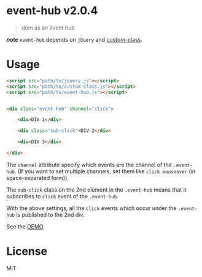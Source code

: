 # event-hub v2.0.4

> dom as an event hub

***note*** `event-hub` depends on `jQuery` and [custom-class](https://github.com/kt3k/custom-class).

# Usage

```html
<script src="path/to/jquery.js"></script>
<script src="path/to/custom-class.js"></script>
<script src="path/to/event-hub.js"></script>


<div class="event-hub" channel="click">

    <div>DIV 1</div>

    <div class="sub-click">DIV 2</div>

    <div>DIV 3</div>

</div>
```

The `channel` attribute specify which events are the channel of the `.event-hub`. (If you want to set multiple channels, set them like `click mouseover` (in space-separated form)).

The `sub-click` class on the 2nd element in the `.event-hub` means that it subscribes to `click` event of the `.event-hub`.

With the above settings, all the `click` events which occur under the `.event-hub` is published to the 2nd div.

See the [DEMO](https://kt3k.github.io/event-hub/test.html).



# License

MIT
